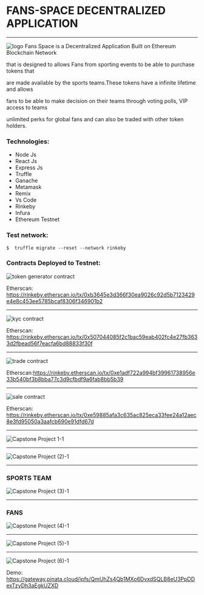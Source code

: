 # FANS-SPACE DECENTRALIZED APPLICATION
                
----




  ![logo](https://user-images.githubusercontent.com/90293555/163591799-6913bd06-027f-4241-845d-1229ada1a631.png)
 Fans Space is a Decentralized Application Built on Ethereum Blockchain Network
        
that is designed to allows Fans from sporting events to be able to purchase tokens that
            
are made available by the sports teams.These tokens have a infinite lifetime and allows
            
fans to be able to make decision on their teams through voting polls, VIP access to teams

unlimited perks for global fans and can also be traded with other token holders.


### Technologies:

- Node Js
- React Js
- Express Js
- Truffle
- Ganache
- Metamask
- Remix
- Vs Code
- Rinkeby
- Infura
- Ethereum Testnet


### Test network:

`$  truffle migrate --reset --network rinkeby`

### Contracts Deployed to Testnet:

![token generator contract](https://user-images.githubusercontent.com/90293555/164118169-15d55d61-6b13-44ba-bf19-801a969d14a7.jpg)


Etherscan: https://rinkeby.etherscan.io/tx/0xb3645e3d366f30ea9026c92d5b7123429e4e8c453ee5785bcaf8306f346901b2

----
![kyc contract](https://user-images.githubusercontent.com/90293555/164118184-7c1b2a66-929d-419c-8668-6da5596f10c9.jpg)


Etherscan: https://rinkeby.etherscan.io/tx/0x507044085f2c1bac59eab402fc4e27fb3633d2fbead56f7eacfa6bd88833f30f

----
![trade contract](https://user-images.githubusercontent.com/90293555/164118231-c44c4f02-bbb5-45b2-b6c8-f98aff3381f9.jpg)

Etherscan:https://rinkeby.etherscan.io/tx/0xe1adf722a994bf39961738956e33b540bf3b8bba77c3d9cfbdf9a6fab8bb5b39

----
![sale contract](https://user-images.githubusercontent.com/90293555/164118321-d68c83ca-815a-4c7e-aa7f-fe0291e4be53.jpg)


Etherscan: https://rinkeby.etherscan.io/tx/0xe59885afa3c635ac825eca33fee24a12aec8e3fd95050a3aafcb690e91dfd67d

----
![Capstone Project 1-1](https://user-images.githubusercontent.com/90293555/164121510-f56f53e1-eba2-440b-95dd-46df35d19d72.png)


----
![Capstone Project (2)-1](https://user-images.githubusercontent.com/90293555/164121583-5e0fd11c-d3b1-4eb9-be10-21fc8953c467.png)

----

### SPORTS TEAM
![Capstone Project (3)-1](https://user-images.githubusercontent.com/90293555/164121614-b1de5997-2568-4042-a7c3-8b98b4a4c093.png)

----
### FANS
![Capstone Project (4)-1](https://user-images.githubusercontent.com/90293555/164121645-b05e34d9-20aa-41c2-a3f0-75aa7c90eba5.png)

----
![Capstone Project (5)-1](https://user-images.githubusercontent.com/90293555/164121764-3c4916ad-649a-48aa-ba54-ac334b0b7a34.png)


----
![Capstone Project (6)-1](https://user-images.githubusercontent.com/90293555/164121795-7872e228-a92b-41f9-b49e-e772ba1c1004.png)

Demo: https://gateway.pinata.cloud/ipfs/QmUhZs4Qb1MXo6DvxdSQLB8eU3PpDDexTzyDh3aEgkUZXD

